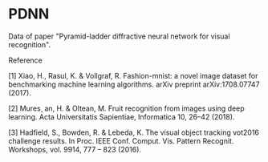# PDNN
Data of paper "Pyramid-ladder diffractive neural network for visual recognition".



Reference

[1] Xiao, H., Rasul, K. & Vollgraf, R. Fashion-mnist: a novel image dataset for benchmarking machine learning algorithms. arXiv preprint arXiv:1708.07747 (2017).

[2] Mures¸ an, H. & Oltean, M. Fruit recognition from images using deep learning. Acta Universitatis Sapientiae, Informatica 10, 26–42 (2018).

[3] Hadfield, S., Bowden, R. & Lebeda, K. The visual object tracking vot2016 challenge results. In Proc. IEEE Conf. Comput. Vis. Pattern Recognit. Workshops, vol. 9914, 777 – 823 (2016).

